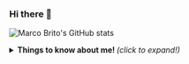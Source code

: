 ### Hi there 👋
![Marco Brito's GitHub stats](https://github-readme-stats.vercel.app/api?username=BritosMarco&show_icons=true&theme=onedark)

<details>
  <summary> <b> Things to know about me! </b> <i>(click to expand!)</i> </summary>
  
  <br>
    This going to be hidden.

</details>
<!--
**BritosMarco/BritosMarco** is a ✨ _special_ ✨ repository because its `README.md` (this file) appears on your GitHub profile.



Here are some ideas to get you started:

- 🔭 I’m currently working on ...
- 🌱 I’m currently learning ...
- 👯 I’m looking to collaborate on ...
- 🤔 I’m looking for help with ...
- 💬 Ask me about ...
- 📫 How to reach me: ...
- 😄 Pronouns: ...
- ⚡ Fun fact: ...
-->
